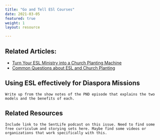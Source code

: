 ```yaml
---
title: "Go and Tell ESl Courses"
date: 2021-03-05
featured: true
weight: 1
layout: resource

---
```


## Related Articles:
* [Turn Your ESL Ministry into a Church Planting Machine](https://keelancook.com/2015/12/11/turn-your-esl-ministry-into-a-church-planting-machine/)
* [Common Questions about ESL and Church Planting](https://keelancook.com/2018/05/10/common-questions-about-esl-and-church-planting/)

## Using ESL effectively for Diaspora Missions
`Write up from the show notes of the PND episode that explains the two models and the benefits of each.`

## Related Resources
`Include link to the SentLife podcast on this issue. Need to find some free curriculum and storying sets here. Maybe find some videos or organizations that work specifically with this.`